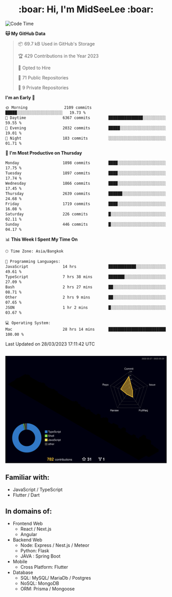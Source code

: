<h1 align="center"> :boar: Hi, I'm MidSeeLee :boar:</h1>
 
<!--START_SECTION:waka-->
![Code Time](http://img.shields.io/badge/Code%20Time-509%20hrs%2055%20mins-blue)

**🐱 My GitHub Data** 

> 📦 69.7 kB Used in GitHub's Storage 
 > 
> 🏆 429 Contributions in the Year 2023
 > 
> 💼 Opted to Hire
 > 
> 📜 71 Public Repositories 
 > 
> 🔑 9 Private Repositories 
 > 
**I'm an Early 🐤** 

```text
🌞 Morning                2109 commits        █████░░░░░░░░░░░░░░░░░░░░   19.73 % 
🌆 Daytime                6367 commits        ███████████████░░░░░░░░░░   59.55 % 
🌃 Evening                2032 commits        █████░░░░░░░░░░░░░░░░░░░░   19.01 % 
🌙 Night                  183 commits         ░░░░░░░░░░░░░░░░░░░░░░░░░   01.71 % 
```
📅 **I'm Most Productive on Thursday** 

```text
Monday                   1898 commits        ████░░░░░░░░░░░░░░░░░░░░░   17.75 % 
Tuesday                  1897 commits        ████░░░░░░░░░░░░░░░░░░░░░   17.74 % 
Wednesday                1866 commits        ████░░░░░░░░░░░░░░░░░░░░░   17.45 % 
Thursday                 2639 commits        ██████░░░░░░░░░░░░░░░░░░░   24.68 % 
Friday                   1719 commits        ████░░░░░░░░░░░░░░░░░░░░░   16.08 % 
Saturday                 226 commits         █░░░░░░░░░░░░░░░░░░░░░░░░   02.11 % 
Sunday                   446 commits         █░░░░░░░░░░░░░░░░░░░░░░░░   04.17 % 
```


📊 **This Week I Spent My Time On** 

```text
🕑︎ Time Zone: Asia/Bangkok

💬 Programming Languages: 
JavaScript               14 hrs              ████████████░░░░░░░░░░░░░   49.61 % 
TypeScript               7 hrs 38 mins       ███████░░░░░░░░░░░░░░░░░░   27.09 % 
Bash                     2 hrs 27 mins       ██░░░░░░░░░░░░░░░░░░░░░░░   08.71 % 
Other                    2 hrs 9 mins        ██░░░░░░░░░░░░░░░░░░░░░░░   07.65 % 
JSON                     1 hr 2 mins         █░░░░░░░░░░░░░░░░░░░░░░░░   03.67 % 

💻 Operating System: 
Mac                      28 hrs 14 mins      █████████████████████████   100.00 % 
```


 Last Updated on 28/03/2023 17:11:42 UTC
<!--END_SECTION:waka-->

##

![](./profile-3d-contrib/profile-night-rainbow.svg)

## Familiar with:
- JavaScript / TypeScript
- Flutter / Dart

## In domains of:
- Frontend Web
  - React / Next.js
  - Angular
- Backend Web
  - Node: Express / Nest.js / Meteor
  - Python: Flask
  - JAVA : Spring Boot
- Mobile
  - Cross Platform: Flutter
- Database
  - SQL: MySQL/ MariaDb / Postgres
  - NoSQL: MongoDB
  - ORM: Prisma / Mongoose
